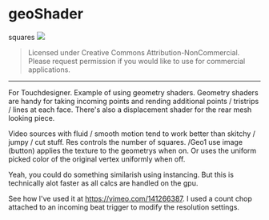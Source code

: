 # geoShader
squares
![](https://i.vimeocdn.com/video/538219175_295x166.webp)

> Licensed under Creative Commons Attribution-NonCommercial. Please request permission if you would like to use for commercial applications.

***

For Touchdesigner. Example of using geometry shaders. Geometry shaders are handy for taking incoming points and rending additional points / tristrips / lines at each face. There's also a displacement shader for the rear mesh looking piece. 

Video sources with fluid / smooth motion tend to work better than skitchy / jumpy / cut stuff.
Res controls the number of squares.
/Geo1 use image (button) applies the texture to the geometrys when on. Or uses the uniform picked color of the original vertex uniformly when off.

Yeah, you could do something similarish using instancing. But this is technically alot faster as all calcs are handled on the gpu.

See how I've used it at https://vimeo.com/141266387. I used a count chop attached to an incoming beat trigger to modify the resolution settings. 

